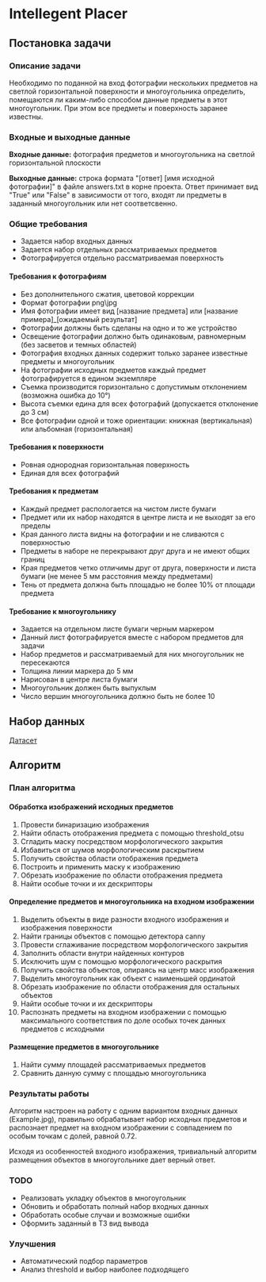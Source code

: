 # Intellegent Placer
## Постановка задачи
### Описание задачи
Необходимо по поданной на вход фотографии нескольких предметов на светлой горизонтальной поверхности и многоугольника определить, помещаются ли каким-либо способом данные предметы в
этот многоугольник. При этом все предметы и поверхность заранее известны.

### Входные и выходные данные
**Входные данные:** фотография предметов и многоугольника на светлой горизонтальной плоскости

**Выходные данные:** строка формата "[ответ] [имя исходной фотографии]" в файле answers.txt в корне проекта. Ответ принимает вид "True" или "False" в зависимости от того, входят ли предметы в заданный многоугольник или нет соответсвенно.

### Общие требования
- Задается набор входных данных
- Задается набор отдельных рассматриваемых предметов
- Фотографируется отдельно рассматриваемая поверхность

#### Требования к фотографиям
- Без дополнительного сжатия, цветовой коррекции
- Формат фотографии png\jpg
- Имя фотографии имеет вид [название предмета] или [название примера]_[ожидаемый результат]
- Фотографии должны быть сделаны на одно и то же устройство
- Освещение фотографии должно быть одинаковым, равномерным (без засветов и темных областей)
- Фотография входных данных содержит только заранее известные предметы и многоугольник
- На фотографии исходных предметов каждый предмет фотографируется в едином экземпляре
- Съемка производится горизонтально с допустимым отклонением (возможна ошибка до 10°)
- Высота съемки едина для всех фотографий (допускается отклонение до 3 см)
- Все фотографии одной и тоже ориентации: книжная (вертикальная) или альбомная (горизонтальная)

#### Требования к поверхности
- Ровная однородная горизонтальная поверхность
- Единая для всех фотографий

#### Требования к предметам
- Каждый предмет распологается на чистом листе бумаги
- Предмет или их набор находятся в центре листа и не выходят за его пределы
- Края данного листа видны на фотографии и не сливаются с поверхностью
- Предметы в наборе не перекрывают друг друга и не имеют общих границ
- Края предметов четко отличимы друг от друга, поверхности и листа бумаги (не менее 5 мм расстояния между предметами)
- Тень от предмета должна быть площадью не более 10% от площади предмета

#### Требование к многоугольнику
- Задается на отдельном листе бумаги черным маркером
- Данный лист фотографируется вместе с набором предметов для задачи
- Набор предметов и рассматриваемый для них многоугольник не пересекаются
- Толщина линии маркера до 5 мм
- Нарисован в центре листа бумаги
- Многоугольник должен быть выпуклым
- Число вершин многоугольника должно быть не более 10

## Набор данных
[Датасет](https://drive.google.com/drive/folders/1S9s03F0Fk_Z-EFmSU9u3fNcNZpPfgtCL?usp=sharing)

## Алгоритм
### План алгоритма
#### Обработка изображений исходных предметов
1. Провести бинаризацию изображения
2. Найти область отображения предмета с помощью threshold_otsu
3. Сгладить маску посредством морфологического закрытия
4. Избавиться от шумов морфологическим раскрытием
5. Получить свойства области отображения предмета
6. Построить и применить маску к изображению
7. Обрезать изображение по области отображения предмета
8. Найти особые точки и их дескрипторы

#### Определение предметов и многоугольника на входном изображении
1. Выделить объекты в виде разности входного изображения и изображения поверхности
2. Найти границы объектов с помощью детектора canny
3. Провести сглаживание посредством морфологического закрытия
4. Заполнить области внутри найденных контуров
5. Исключить шум с помощью морфологического раскрытия
7. Получить свойства объектов, опираясь на центр масс изображения
8. Выделить многоугольник как объект с наименьшей ординатой
9. Обрезать изображение по области отображения для остальных объектов
10. Найти особые точки и их дескрипторы
11. Распознать предметы на входном изображении с помощью максимального соответствия по доле особых точек данных предметов с исходными

#### Размещение предметов в многоугольнике
1. Найти сумму площадей рассматриваемых предметов
2. Сравнить данную сумму с площадью многоугольника

### Результаты работы
Алгоритм настроен на работу с одним вариантом входных данных (Example.jpg), 
правильно обрабатывает набор исходных предметов и распознает предмет на входном изображении с совпадением по особым точкам с долей, равной 0.72.

Исходя из особенностей входного изображения, тривиальный алгоритм размещения объектов в многоугольнике дает верный ответ.

### TODO
- Реализовать укладку объектов в многоугольник
- Обновить и обработать полный набор входных данных
- Обработать особые случаи и возможные ошибки
- Оформить заданный в ТЗ вид вывода

### Улучшения
- Автоматический подбор параметров
- Анализ threshold и выбор наиболее подходящего
